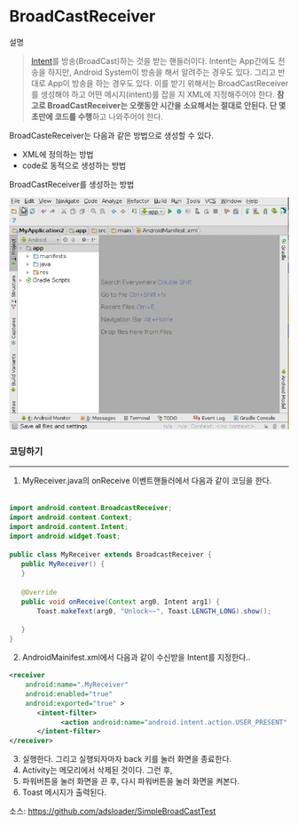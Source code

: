 # BroadCastReceiver
설명
> [Intent](/doc/29.md)를 방송(BroadCast)하는 것을 받는 핸들러이다.
Intent는 App간에도 전송을 하지만, Android System이 방송을 해서 알려주는 경우도 있다. 그리고 반대로 App이 방송을 하는 경우도 있다. 이를 받기 위해서는 BroadCastReceiver를 생성해야 하고 어떤 메시지(intent)를 잡을 지 XML에 지정해주어야 한다. **참고로 BroadCastReceiver는 오랫동안 시간을 소요해서는 절대로 안된다. 단 몇초만에 코드를 수행**하고 나와주어야 한다.

BroadCasteReceiver는 다음과 같은 방법으로 생성할 수 있다.

- XML에 정의하는 방법
- code로 동적으로 생성하는 방법


BroadCastReceiver를 생성하는 방법

![image](/images_2/broadcastreceiver.gif)


### 코딩하기
----

 1. MyReceiver.java의 onReceive 이벤트핸들러에서 다음과 같이 코딩을 한다.

~~~java

import android.content.BroadcastReceiver;
import android.content.Context;
import android.content.Intent;
import android.widget.Toast;

public class MyReceiver extends BroadcastReceiver {
   public MyReceiver() {
   }

   @Override
   public void onReceive(Context arg0, Intent arg1) {
       Toast.makeText(arg0, "Unlock~~", Toast.LENGTH_LONG).show();

   }
}

~~~

 2. AndroidMainifest.xml에서 다음과 같이 수신받을 Intent를 지정한다..

~~~xml
<receiver
    android:name=".MyReceiver"
    android:enabled="true"
    android:exported="true" >
       <intent-filter>
             <action android:name="android.intent.action.USER_PRESENT" />
       </intent-filter>
</receiver>
~~~

 3. 실행한다. 그리고 실행되자마자 back 키를 눌러 화면을 종료한다.
 4. Activity는 메모리에서 삭제된 것이다. 그런 후,
 5. 파워버튼을 눌러 화면을 끈 후, 다시 파워버튼을 눌러 화면을 켜본다.
 6. Toast 메시지가 출력된다.  

소스: https://github.com/adsloader/SimpleBroadCastTest
